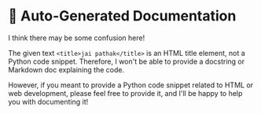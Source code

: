 # 🧾 Auto-Generated Documentation

I think there may be some confusion here!

The given text `<title>jai pathak</title>` is an HTML title element, not a Python code snippet. Therefore, I won't be able to provide a docstring or Markdown doc explaining the code.

However, if you meant to provide a Python code snippet related to HTML or web development, please feel free to provide it, and I'll be happy to help you with documenting it!